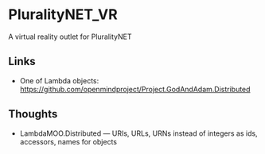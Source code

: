 # PluralityNET_VR

A virtual reality outlet for PluralityNET

## Links

 * One of Lambda objects: https://github.com/openmindproject/Project.GodAndAdam.Distributed
 
## Thoughts

 * LambdaMOO.Distributed — URIs, URLs, URNs instead of integers as ids, accessors, names for objects
